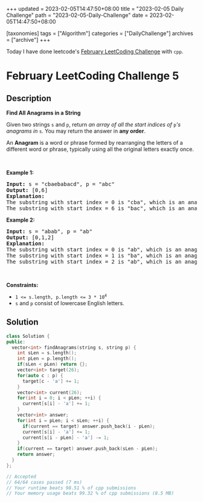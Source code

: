 +++
updated = 2023-02-05T14:47:50+08:00
title = "2023-02-05 Daily Challenge"
path = "2023-02-05-Daily-Challenge"
date = 2023-02-05T14:47:50+08:00

[taxonomies]
tags = ["Algorithm"]
categories = ["DailyChallenge"]
archives = ["archive"]
+++

Today I have done leetcode's [February LeetCoding Challenge](https://leetcode.com/problems/find-all-anagrams-in-a-string/) with `cpp`.

<!-- more -->

# February LeetCoding Challenge 5

## Description

**Find All Anagrams in a String**

<p>Given two strings <code>s</code> and <code>p</code>, return <em>an array of all the start indices of </em><code>p</code><em>&#39;s anagrams in </em><code>s</code>. You may return the answer in <strong>any order</strong>.</p>

<p>An <strong>Anagram</strong> is a word or phrase formed by rearranging the letters of a different word or phrase, typically using all the original letters exactly once.</p>

<p>&nbsp;</p>
<p><strong class="example">Example 1:</strong></p>

<pre>
<strong>Input:</strong> s = &quot;cbaebabacd&quot;, p = &quot;abc&quot;
<strong>Output:</strong> [0,6]
<strong>Explanation:</strong>
The substring with start index = 0 is &quot;cba&quot;, which is an anagram of &quot;abc&quot;.
The substring with start index = 6 is &quot;bac&quot;, which is an anagram of &quot;abc&quot;.
</pre>

<p><strong class="example">Example 2:</strong></p>

<pre>
<strong>Input:</strong> s = &quot;abab&quot;, p = &quot;ab&quot;
<strong>Output:</strong> [0,1,2]
<strong>Explanation:</strong>
The substring with start index = 0 is &quot;ab&quot;, which is an anagram of &quot;ab&quot;.
The substring with start index = 1 is &quot;ba&quot;, which is an anagram of &quot;ab&quot;.
The substring with start index = 2 is &quot;ab&quot;, which is an anagram of &quot;ab&quot;.
</pre>

<p>&nbsp;</p>
<p><strong>Constraints:</strong></p>

<ul>
	<li><code>1 &lt;= s.length, p.length &lt;= 3 * 10<sup>4</sup></code></li>
	<li><code>s</code> and <code>p</code> consist of lowercase English letters.</li>
</ul>


## Solution

``` cpp
class Solution {
public:
  vector<int> findAnagrams(string s, string p) {
    int sLen = s.length();
    int pLen = p.length();
    if(sLen < pLen) return {};
    vector<int> target(26);
    for(auto c : p) {
      target[c - 'a'] += 1;
    }
    vector<int> current(26);
    for(int i = 0; i < pLen; ++i) {
      current[s[i] - 'a'] += 1;
    }
    vector<int> answer;
    for(int i = pLen; i < sLen; ++i) {
      if(current == target) answer.push_back(i - pLen);
      current[s[i] - 'a'] += 1;
      current[s[i - pLen] - 'a'] -= 1;
    }
    if(current == target) answer.push_back(sLen - pLen);
    return answer;
  }
};

// Accepted
// 64/64 cases passed (7 ms)
// Your runtime beats 98.51 % of cpp submissions
// Your memory usage beats 99.32 % of cpp submissions (8.5 MB)
```
